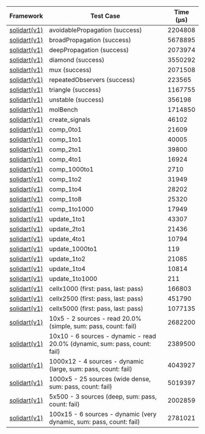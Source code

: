 | Framework | Test Case | Time (μs) |
| --- | --- | --- |
| [solidart(v1)](https://github.com/nank1ro/solidart) | avoidablePropagation (success) | 2204808 |
| [solidart(v1)](https://github.com/nank1ro/solidart) | broadPropagation (success) | 5678895 |
| [solidart(v1)](https://github.com/nank1ro/solidart) | deepPropagation (success) | 2073974 |
| [solidart(v1)](https://github.com/nank1ro/solidart) | diamond (success) | 3550292 |
| [solidart(v1)](https://github.com/nank1ro/solidart) | mux (success) | 2071508 |
| [solidart(v1)](https://github.com/nank1ro/solidart) | repeatedObservers (success) | 223565 |
| [solidart(v1)](https://github.com/nank1ro/solidart) | triangle (success) | 1167755 |
| [solidart(v1)](https://github.com/nank1ro/solidart) | unstable (success) | 356198 |
| [solidart(v1)](https://github.com/nank1ro/solidart) | molBench | 1714850 |
| [solidart(v1)](https://github.com/nank1ro/solidart) | create_signals | 46102 |
| [solidart(v1)](https://github.com/nank1ro/solidart) | comp_0to1 | 21609 |
| [solidart(v1)](https://github.com/nank1ro/solidart) | comp_1to1 | 40005 |
| [solidart(v1)](https://github.com/nank1ro/solidart) | comp_2to1 | 39800 |
| [solidart(v1)](https://github.com/nank1ro/solidart) | comp_4to1 | 16924 |
| [solidart(v1)](https://github.com/nank1ro/solidart) | comp_1000to1 | 2710 |
| [solidart(v1)](https://github.com/nank1ro/solidart) | comp_1to2 | 31949 |
| [solidart(v1)](https://github.com/nank1ro/solidart) | comp_1to4 | 28202 |
| [solidart(v1)](https://github.com/nank1ro/solidart) | comp_1to8 | 25320 |
| [solidart(v1)](https://github.com/nank1ro/solidart) | comp_1to1000 | 17949 |
| [solidart(v1)](https://github.com/nank1ro/solidart) | update_1to1 | 43307 |
| [solidart(v1)](https://github.com/nank1ro/solidart) | update_2to1 | 21436 |
| [solidart(v1)](https://github.com/nank1ro/solidart) | update_4to1 | 10794 |
| [solidart(v1)](https://github.com/nank1ro/solidart) | update_1000to1 | 119 |
| [solidart(v1)](https://github.com/nank1ro/solidart) | update_1to2 | 21085 |
| [solidart(v1)](https://github.com/nank1ro/solidart) | update_1to4 | 10814 |
| [solidart(v1)](https://github.com/nank1ro/solidart) | update_1to1000 | 211 |
| [solidart(v1)](https://github.com/nank1ro/solidart) | cellx1000 (first: pass, last: pass) | 166803 |
| [solidart(v1)](https://github.com/nank1ro/solidart) | cellx2500 (first: pass, last: pass) | 451790 |
| [solidart(v1)](https://github.com/nank1ro/solidart) | cellx5000 (first: pass, last: pass) | 1077135 |
| [solidart(v1)](https://github.com/nank1ro/solidart) | 10x5 - 2 sources - read 20.0% (simple, sum: pass, count: fail) | 2682200 |
| [solidart(v1)](https://github.com/nank1ro/solidart) | 10x10 - 6 sources - dynamic - read 20.0% (dynamic, sum: pass, count: fail) | 2389500 |
| [solidart(v1)](https://github.com/nank1ro/solidart) | 1000x12 - 4 sources - dynamic (large, sum: pass, count: fail) | 4043927 |
| [solidart(v1)](https://github.com/nank1ro/solidart) | 1000x5 - 25 sources (wide dense, sum: pass, count: fail) | 5019397 |
| [solidart(v1)](https://github.com/nank1ro/solidart) | 5x500 - 3 sources (deep, sum: pass, count: fail) | 2002859 |
| [solidart(v1)](https://github.com/nank1ro/solidart) | 100x15 - 6 sources - dynamic (very dynamic, sum: pass, count: fail) | 2781021 |
